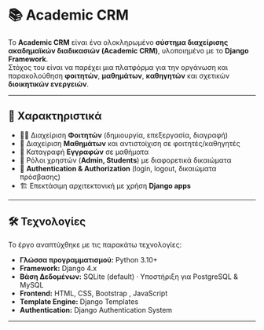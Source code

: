 # 📚 Academic CRM

Το **Academic CRM** είναι ένα ολοκληρωμένο **σύστημα διαχείρισης ακαδημαϊκών διαδικασιών (Academic CRM)**, υλοποιημένο με το **Django Framework**.  
Στόχος του είναι να παρέχει μια πλατφόρμα για την οργάνωση και παρακολούθηση **φοιτητών**, **μαθημάτων**, **καθηγητών** και σχετικών **διοικητικών ενεργειών**.

---

## 🚀 Χαρακτηριστικά
- 👩‍🎓 Διαχείριση **Φοιτητών** (δημιουργία, επεξεργασία, διαγραφή)  
- 📘 Διαχείριση **Μαθημάτων** και αντιστοίχιση σε φοιτητές/καθηγητές  
- 📝 Καταγραφή **Εγγραφών** σε μαθήματα  
- 🔐 Ρόλοι χρηστών (**Admin, Students**) με διαφορετικά δικαιώματα  
- 🔑 **Authentication & Authorization** (login, logout, δικαιώματα πρόσβασης)  
- 🏗️ Επεκτάσιμη αρχιτεκτονική με χρήση **Django apps**  

---

## 🛠️ Τεχνολογίες
Το έργο αναπτύχθηκε με τις παρακάτω τεχνολογίες:

- **Γλώσσα προγραμματισμού:** Python 3.10+  
- **Framework:** Django 4.x  
- **Βάση Δεδομένων:** SQLite (default) · Υποστήριξη για PostgreSQL & MySQL  
- **Frontend:** HTML, CSS, Bootstrap , JavaScript  
- **Template Engine:** Django Templates  
- **Authentication:** Django Authentication System  
   

---

